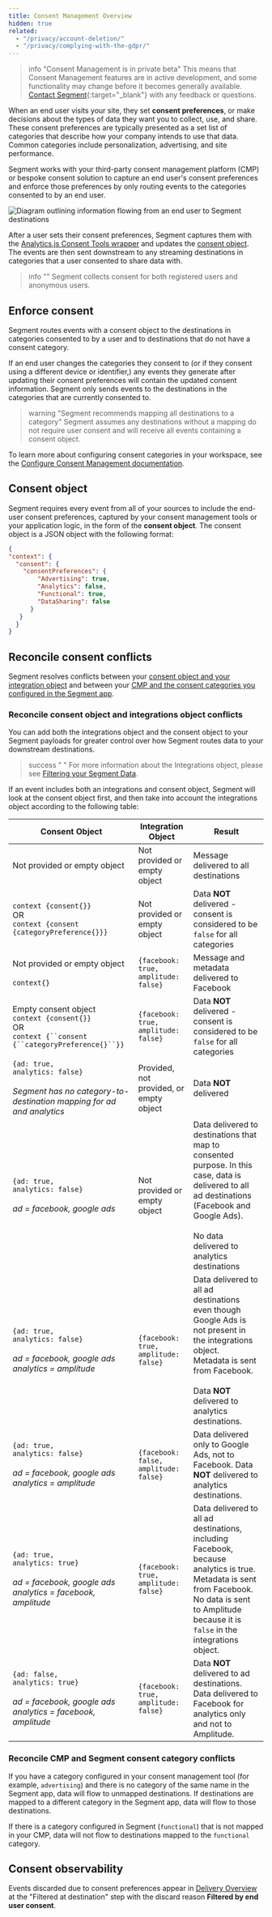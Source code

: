 ```yaml
---
title: Consent Management Overview
hidden: true
related:
  - "/privacy/account-deletion/"
  - "/privacy/complying-with-the-gdpr/"
---
```

> info "Consent Management is in private beta"
> This means that Consent Management features are in active development, and some functionality may change before it becomes generally available. [Contact Segment](https://segment.com/help/contact/){:target="_blank"} with any feedback or questions.

When an end user visits your site, they set **consent preferences**, or make decisions about the types of data they want you to collect, use, and share. These consent preferences are typically presented as a set list of categories that describe how your company intends to use that data. Common categories include personalization, advertising, and site performance.

Segment works with your third-party consent management platform (CMP) or bespoke consent solution to capture an end user's consent preferences and enforce those preferences by only routing events to the categories consented to by an end user. 

![Diagram outlining information flowing from an end user to Segment destinations](/docs/privacy/images/consent-overview.png)

After a user sets their consent preferences, Segment captures them with the [Analytics.js Consent Tools wrapper](https://github.com/segmentio/analytics-next/tree/master/packages/consent/consent-tools) and updates the [consent object](#consent-object). The events are then sent downstream to any streaming destinations in categories that a user consented to share data with.

> info ""
> Segment collects consent for both registered users and anonymous users.

## Enforce consent
Segment routes events with a consent object to the destinations in categories consented to by a user and to destinations that do not have a consent category.

If an end user changes the categories they consent to (or if they consent using a different device or identifier,) any events they generate after updating their consent preferences will contain the updated consent information. Segment only sends events to the destinations in the categories that are currently consented to.

> warning "Segment recommends mapping all destinations to a category"
> Segment assumes any destinations without a mapping do not require user consent and will receive all events containing a consent object. 


<!--- out of scope for Q2: For example, if a user agreed to share their information with you for all categories on their first visit to your site, and then on their next visit to the site only consented to sharing data for functional and advertising purposes but not for analytics or data sharing, a [Track call](/docs/connections/spec/track/) demonstrating their new consent preferences would have the following format:

``` json
{
  "anonymousId": "23adfd82-aa0f-45a7-a756-24f2a7a4c895",
  "type": "track",
  "event": "Segment Consent Preference",
  "userId": "u123",
  "traits": {
     "email": "peter@example.com",
     "phone": "555-555-5555",
  }
  "timestamp": "2023-01-01T00:00:00.000Z",
  "context": {
    "consent": {
      "consentPreferences" : {
   "Advertising": true,
   "Analytics": false,
   "Functional": true,
   "DataSharing": false
}
    }
  }
}
```

> info "Segment Consent Preference is a reserved event name"
> Segment has standardized a series of reserved event names that have special semantic meaning and maps these events to tools that support them. 
>
> See the [Semantic Events](/docs/connections/spec/semantic/) docs for more details.

--->

To learn more about configuring consent categories in your workspace, see the [Configure Consent Management documentation](/docs/privacy/configure-consent-management/).

## Consent object

Segment requires every event from all of your sources to include the end-user consent preferences, captured by your consent management tools or your application logic, in the form of the **consent object**. The consent object is a JSON object with the following format:

```json
{
"context": {
  "consent": {
    "consentPreferences": {
        "Advertising": true,
        "Analytics": false,
        "Functional": true,
        "DataSharing": false
      }
   }
  }
}

```
<!--- Q3 scope: 

### Consent policy version

add to snippet above:"     "version": 1,"

Segment assigns a `version` to your consent object. The `version` describes the version of Segment's consent schema that message used.

A consent conflict flag and the categories consented to by a user are both pulled from the consent object and are visible as traits on a user's profile in Unify. --->


## Reconcile consent conflicts

Segment resolves conflicts between your [consent object and your integration object](#reconcile-consent-object-and-integrations-object-conflicts) and between your [CMP and the consent categories you configured in the Segment app](#reconcile-cmp-and-segment-consent-category-conflicts). 

### Reconcile consent object and integrations object conflicts

You can add both the integrations object and the consent object to your Segment payloads for greater control over how Segment routes data to your downstream destinations. 

> success " "
> For more information about the Integrations object, please see [Filtering your Segment Data](/docs/guides/filtering-data/#filtering-with-the-integrations-object).

If an event includes both an integrations and consent object, Segment will look at the consent object first, and then take into account the integrations object according to the following table:

| Consent Object                                                                                                  | Integration Object                          | Result |
| --------------------------------------------------------------------------------------------------------------- | ------------------------------------------- | ------ |
| Not provided or empty object                                                                                    | Not provided or empty object                | Message delivered to all destinations |
| `context {consent{}}` <br> OR <br> `context {consent {categoryPreference{}}}`                 | Not provided or empty object | Data **NOT** delivered - consent is considered to be `false` for all categories |
| Not provided or empty object <br><br> `context{}`                                                                   | `{facebook: true,`<br>`amplitude: false}`   | Message and metadata delivered to Facebook |
| Empty consent object <br>`context {consent{}}` <br> OR <br> `context {``consent {``categoryPreference{}``}}`     | `{facebook: true,`<br>`amplitude: false}` | Data **NOT** delivered - consent is considered to be `false` for all categories |
| `{ad: true,` <br>`analytics: false}`<br> <br>_Segment has no category-to-destination mapping for ad and analytics_ | Provided, not provided, or empty object | Data **NOT** delivered |
| `{ad: true,` <br>`analytics: false}`<br> <br>_ad = facebook, google ads_ <br>                                   | Not provided or empty object                | Data delivered to destinations that map to consented purpose. In this case, data is delivered to all ad destinations (Facebook and Google Ads).<br><br> No data delivered to analytics destinations |
| `{ad: true,` <br>`analytics: false}`<br><br>_ad = facebook, google ads_ <br> _analytics = amplitude_ | `{facebook: true,`<br>`amplitude: false}` | Data delivered to all ad destinations even though Google Ads is not present in the integrations object.<br> Metadata is sent from Facebook. <br><br> Data **NOT** delivered to analytics destinations. |
| `{ad: true,` <br>`analytics: false}`<br><br>_ad = facebook, google ads_ <br> _analytics = amplitude_  | `{facebook: false,`<br>`amplitude: false}` | Data delivered only to Google Ads, not to Facebook. Data **NOT** delivered to analytics destinations. |
| `{ad: true,` <br>`analytics: true}`<br><br>_ad = facebook, google ads_ <br> _analytics = facebook, amplitude_ | `{facebook: true,`<br>`amplitude: false}` | Data delivered to all ad destinations, including Facebook, because analytics is true. <br> Metadata is sent from Facebook. <br> No data is sent to Amplitude because it is `false` in the integrations object. |
| `{ad: false,` <br>`analytics: true}` <br><br>_ad = facebook, google ads_ <br> _analytics = facebook, amplitude_ | `{facebook: true,`<br>`amplitude: false}` | Data **NOT** delivered to ad destinations. Data delivered to Facebook for analytics only and not to Amplitude. |

### Reconcile CMP and Segment consent category conflicts

If you have a category configured in your consent management tool (for example, `advertising`) and there is no category of the same name in the Segment app, data will flow to unmapped destinations. If destinations are mapped to a different category in the Segment app, data will flow to those destinations.

If there is a category configured in Segment (`functional`) that is not mapped in your CMP, data will not flow to destinations mapped to the `functional` category. 

## Consent observability

<!--- You can view consent preference events in your [Tracking Plan](/docs/protocols/tracking-plan/create/) and view discarded events in [Delivery Overview](/docs/connections/delivery-overview/). ---> 
<!---### Tracking Plan
### Delivery Overview
out of current scope--->
Events discarded due to consent preferences appear in [Delivery Overview](/docs/connections/delivery-overview/) at the "Filtered at destination" step with the discard reason __Filtered by end user consent__.